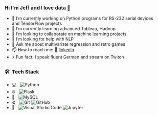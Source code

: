 ### Hi I'm Jeff and I love data 👋

- 🔭 I’m currently working on Python programs for RS-232 serial devices and TensorFlow projects
- 🌱 I’m currently learning advanced Tableau, Hadoop
- 👯 I’m looking to collaborate on machine learning projects
- 🤔 I’m looking for help with NLP
- 💬 Ask me about multivariate regression and retro games
- 📫 How to reach me: 👔 [linkedin](https://www.linkedin.com/in/jeffreyoller/)
- ⚡ Fun fact: I speak fluent German and stream on Twitch



### 🛠 &nbsp;Tech Stack

- 💻 &nbsp;
  ![Python](https://img.shields.io/badge/-Python-333333?style=flat&logo=python)
- 🌐 &nbsp;
  ![Flask](https://img.shields.io/badge/-Flask-333333?style=flat&logo=flask)
- 💾 &nbsp;
  ![MySQL](https://img.shields.io/badge/-MySQL-333333?style=flat&logo=mysql)
- ⚙️ &nbsp;
  ![Git](https://img.shields.io/badge/-Git-333333?style=flat&logo=git)
  ![GitHub](https://img.shields.io/badge/-GitHub-333333?style=flat&logo=github)
- 🔧 &nbsp;
  ![Visual Studio Code](https://img.shields.io/badge/-Visual%20Studio%20Code-333333?style=flat&logo=visual-studio-code&logoColor=007ACC)
  ![Jupyter](https://img.shields.io/badge/-Jupyter-333333?style=flat&logo=jupyter)
